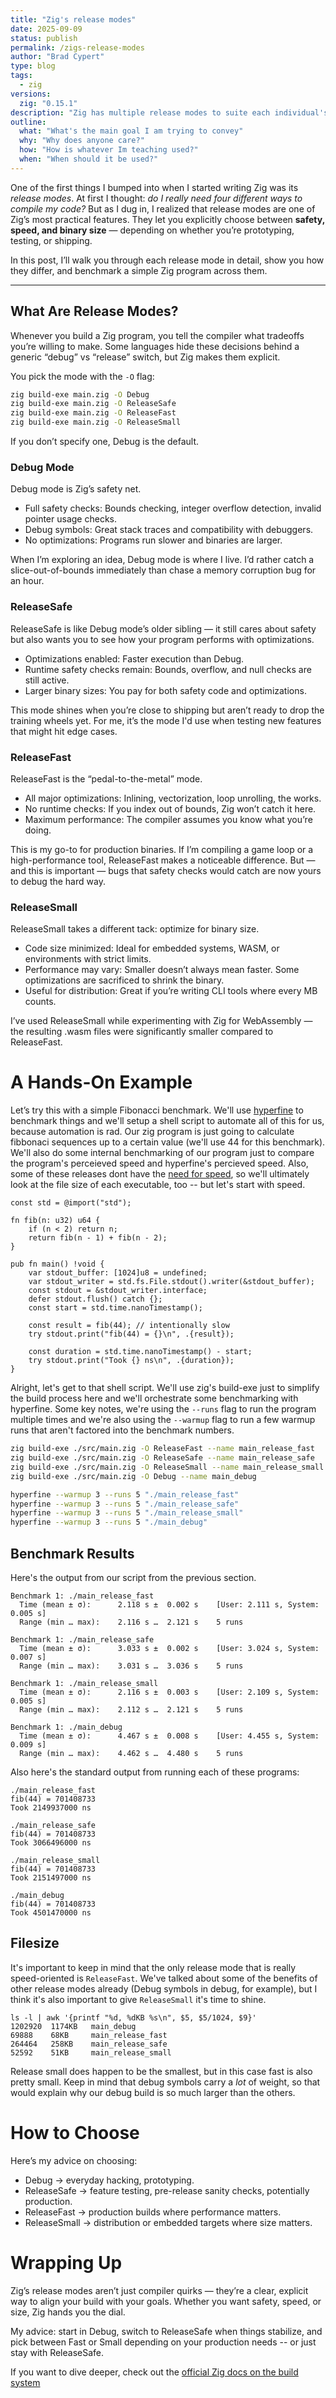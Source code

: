 ```yaml
---
title: "Zig's release modes"
date: 2025-09-09
status: publish
permalink: /zigs-release-modes
author: "Brad Cypert"
type: blog
tags:
  - zig
versions:
  zig: "0.15.1"
description: "Zig has multiple release modes to suite each individual's needs. Here's when to use one over the other."
outline:
  what: "What's the main goal I am trying to convey"
  why: "Why does anyone care?"
  how: "How is whatever Im teaching used?"
  when: "When should it be used?"
---
```


One of the first things I bumped into when I started writing Zig was its *release modes*. At first I thought: *do I really need four different ways to compile my code?* But as I dug in, I realized that release modes are one of Zig’s most practical features. They let you explicitly choose between **safety, speed, and binary size** — depending on whether you’re prototyping, testing, or shipping.  

In this post, I’ll walk you through each release mode in detail, show you how they differ, and benchmark a simple Zig program across them.  

---

## What Are Release Modes?  

Whenever you build a Zig program, you tell the compiler what tradeoffs you’re willing to make. Some languages hide these decisions behind a generic “debug” vs “release” switch, but Zig makes them explicit.  

You pick the mode with the `-O` flag:  

```bash
zig build-exe main.zig -O Debug
zig build-exe main.zig -O ReleaseSafe
zig build-exe main.zig -O ReleaseFast
zig build-exe main.zig -O ReleaseSmall
```

If you don’t specify one, Debug is the default.

### Debug Mode

Debug mode is Zig’s safety net.

- Full safety checks: Bounds checking, integer overflow detection, invalid pointer usage checks.
- Debug symbols: Great stack traces and compatibility with debuggers.
- No optimizations: Programs run slower and binaries are larger.

When I’m exploring an idea, Debug mode is where I live. I’d rather catch a slice-out-of-bounds immediately than chase a memory corruption bug for an hour.

### ReleaseSafe

ReleaseSafe is like Debug mode’s older sibling — it still cares about safety but also wants you to see how your program performs with optimizations.

- Optimizations enabled: Faster execution than Debug.
- Runtime safety checks remain: Bounds, overflow, and null checks are still active.
- Larger binary sizes: You pay for both safety code and optimizations.

This mode shines when you’re close to shipping but aren’t ready to drop the training wheels yet. For me, it’s the mode I'd use when testing new features that might hit edge cases.

### ReleaseFast

ReleaseFast is the “pedal-to-the-metal” mode.

- All major optimizations: Inlining, vectorization, loop unrolling, the works.
- No runtime checks: If you index out of bounds, Zig won’t catch it here.
- Maximum performance: The compiler assumes you know what you’re doing.

This is my go-to for production binaries. If I’m compiling a game loop or a high-performance tool, ReleaseFast makes a noticeable difference. But — and this is important — bugs that safety checks would catch are now yours to debug the hard way.

### ReleaseSmall

ReleaseSmall takes a different tack: optimize for binary size.

- Code size minimized: Ideal for embedded systems, WASM, or environments with strict limits.
- Performance may vary: Smaller doesn’t always mean faster. Some optimizations are sacrificed to shrink the binary.
- Useful for distribution: Great if you’re writing CLI tools where every MB counts.

I’ve used ReleaseSmall while experimenting with Zig for WebAssembly — the resulting .wasm files were significantly smaller compared to ReleaseFast.

# A Hands-On Example

Let’s try this with a simple Fibonacci benchmark. We'll use [hyperfine](https://github.com/sharkdp/hyperfine) to benchmark things and we'll setup a shell script to automate all of this for us, because automation is rad. Our zig program is just going to calculate fibbonaci sequences up to a certain value (we'll use 44 for this benchmark). We'll also do some internal benchmarking of our program just to compare the program's perceieved speed and hyperfine's percieved speed. Also, some of these releases dont have the [need for speed](https://en.wikipedia.org/wiki/Need_for_Speed), so we'll ultimately look at the file size of each executable, too -- but let's start with speed.

```zig
const std = @import("std");

fn fib(n: u32) u64 {
    if (n < 2) return n;
    return fib(n - 1) + fib(n - 2);
}

pub fn main() !void {
    var stdout_buffer: [1024]u8 = undefined;
    var stdout_writer = std.fs.File.stdout().writer(&stdout_buffer);
    const stdout = &stdout_writer.interface;
    defer stdout.flush() catch {};
    const start = std.time.nanoTimestamp();

    const result = fib(44); // intentionally slow
    try stdout.print("fib(44) = {}\n", .{result});

    const duration = std.time.nanoTimestamp() - start;
    try stdout.print("Took {} ns\n", .{duration});
}
```

Alright, let's get to that shell script. We'll use zig's build-exe just to simplify the build process here and we'll orchestrate some benchmarking with hyperfine. Some key notes, we're using the `--runs` flag to run the program multiple times and we're also using the `--warmup` flag to run a few warmup runs that aren't factored into the benchmark numbers. 

```bash
zig build-exe ./src/main.zig -O ReleaseFast --name main_release_fast
zig build-exe ./src/main.zig -O ReleaseSafe --name main_release_safe
zig build-exe ./src/main.zig -O ReleaseSmall --name main_release_small
zig build-exe ./src/main.zig -O Debug --name main_debug

hyperfine --warmup 3 --runs 5 "./main_release_fast"
hyperfine --warmup 3 --runs 5 "./main_release_safe"
hyperfine --warmup 3 --runs 5 "./main_release_small"
hyperfine --warmup 3 --runs 5 "./main_debug"
```

## Benchmark Results

Here's the output from our script from the previous section.

```
Benchmark 1: ./main_release_fast
  Time (mean ± σ):      2.118 s ±  0.002 s    [User: 2.111 s, System: 0.005 s]
  Range (min … max):    2.116 s …  2.121 s    5 runs

Benchmark 1: ./main_release_safe
  Time (mean ± σ):      3.033 s ±  0.002 s    [User: 3.024 s, System: 0.007 s]
  Range (min … max):    3.031 s …  3.036 s    5 runs

Benchmark 1: ./main_release_small
  Time (mean ± σ):      2.116 s ±  0.003 s    [User: 2.109 s, System: 0.005 s]
  Range (min … max):    2.112 s …  2.121 s    5 runs

Benchmark 1: ./main_debug
  Time (mean ± σ):      4.467 s ±  0.008 s    [User: 4.455 s, System: 0.009 s]
  Range (min … max):    4.462 s …  4.480 s    5 runs
```

Also here's the standard output from running each of these programs:

```
./main_release_fast
fib(44) = 701408733
Took 2149937000 ns

./main_release_safe
fib(44) = 701408733
Took 3066496000 ns

./main_release_small
fib(44) = 701408733
Took 2151497000 ns

./main_debug
fib(44) = 701408733
Took 4501470000 ns
```

## Filesize

It's important to keep in mind that the only release mode that is really speed-oriented is `ReleaseFast`. We've talked about some of the benefits of other release modes already (Debug symbols in debug, for example), but I think it's also important to give `ReleaseSmall` it's time to shine.

```
ls -l | awk '{printf "%d, %dKB %s\n", $5, $5/1024, $9}'
1202920  1174KB   main_debug
69888    68KB     main_release_fast
264464   258KB    main_release_safe
52592    51KB     main_release_small
```

Release small does happen to be the smallest, but in this case fast is also pretty small. Keep in mind that debug symbols carry a _lot_ of weight, so that would explain why our debug build is so much larger than the others.

# How to Choose

Here’s my advice on choosing:

- Debug → everyday hacking, prototyping.
- ReleaseSafe → feature testing, pre-release sanity checks, potentially production.
- ReleaseFast → production builds where performance matters.
- ReleaseSmall → distribution or embedded targets where size matters.

# Wrapping Up

Zig’s release modes aren’t just compiler quirks — they’re a clear, explicit way to align your build with your goals. Whether you want safety, speed, or size, Zig hands you the dial.

My advice: start in Debug, switch to ReleaseSafe when things stabilize, and pick between Fast or Small depending on your production needs -- or just stay with ReleaseSafe.

If you want to dive deeper, check out the [official Zig docs on the build system](https://ziglang.org/learn/build-system/)